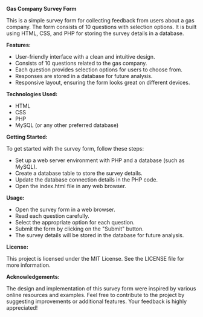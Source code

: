 **Gas Company Survey Form**

This is a simple survey form for collecting feedback from users about a gas company. The form consists of 10 questions with selection options. It is built using HTML, CSS, and PHP for storing the survey details in a database.

**Features:**

- User-friendly interface with a clean and intuitive design.
- Consists of 10 questions related to the gas company.
- Each question provides selection options for users to choose from.
- Responses are stored in a database for future analysis.
- Responsive layout, ensuring the form looks great on different devices.
  
**Technologies Used:**

- HTML
- CSS
- PHP
- MySQL (or any other preferred database)
  
**Getting Started:**

To get started with the survey form, follow these steps:

- Set up a web server environment with PHP and a database (such as MySQL).
- Create a database table to store the survey details.
- Update the database connection details in the PHP code.
- Open the index.html file in any web browser.
  
**Usage:**

- Open the survey form in a web browser.
- Read each question carefully.
- Select the appropriate option for each question.
- Submit the form by clicking on the "Submit" button.
- The survey details will be stored in the database for future analysis.
  
**License:**

This project is licensed under the MIT License. See the LICENSE file for more information.

**Acknowledgements:**

The design and implementation of this survey form were inspired by various online resources and examples.
Feel free to contribute to the project by suggesting improvements or additional features. Your feedback is highly appreciated!
